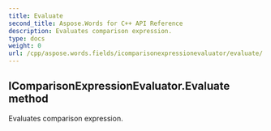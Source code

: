 ```yaml
---
title: Evaluate
second_title: Aspose.Words for C++ API Reference
description: Evaluates comparison expression. 
type: docs
weight: 0
url: /cpp/aspose.words.fields/icomparisonexpressionevaluator/evaluate/
---
```

## IComparisonExpressionEvaluator.Evaluate method


Evaluates comparison expression. 

